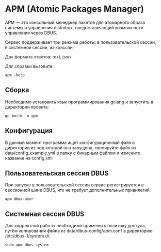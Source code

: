 # APM (Atomic Packages Manager)

APM — это консольный менеджер пакетов для атомарного образа системы и управления distrobox, предоставляющий возможности управления через DBUS. 

Сервис поддерживает три режима работы: в пользовательской сессии, в системной сессии, из консоли

Два формата ответов: text, json

Для справки вызовите:
```
apm -help
```

## Сборка
Необходимо установить язык программирования golang и запустить в директории проекта: 

```
go build -o apm
```

## Конфигурация
В данный момент программа ищет конфигурационный файл в директории из под которой она запущена, скопируйте файл из 
data/config_example.yml в папку с бинарным файлом и измените название на config.xml

## Пользовательская сессия DBUS
При запуске в пользовательской сессии сервис регистрируется в сессионной шине DBUS, что не требует дополнительных привилегий.

```
apm dbus-user
```

## Системная сессия DBUS
Для корректной работы необходимо применить политику доступа, путём копирования файла из 
data/dbus-config/apm.conf в директорию /etc/dbus-1/system.d/

```
sudo apm dbus-system
```
